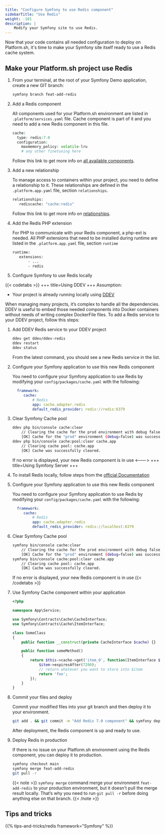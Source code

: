 ```yaml
---
title: "Configure Symfony to use Redis component"
sidebarTitle: "Use Redis"
weight: -101
description: |
    Modify your Symfony site to use Redis.
---
```


Now that your code contains all needed configuration to deploy on Platform.sh,
it's time to make your Symfony site itself ready to use a Redis cache system.


## Make your Platform.sh project use Redis


1. From your terminal, at the root of your Symfony Demo application, create a new GIT branch:

     ```bash
     symfony branch feat-add-redis
     ```
1. Add a Redis component

   All components used for your Platform.sh environment are listed in `.platform/services.yaml` file.
   Cache component is part of it and you need to add a new Redis component in this file.
    ```php {location=".platform/services.yaml"}
    cache:
      type: redis:7.0
      configuration:
        maxmemory_policy: volatile-lru
        # any other finetuning here
    ```

   Follow this link to get more info on [all available components](../../../add-services#available-services).

1. Add a new relationship

   To manage access to containers within your project, you need to define a relationship to it.
   These relationships are defined in the `.platform.app.yaml` file, section `relationships`.

   ```bash
   relationships:
      rediscache: "cache:redis"
   ```

   Follow this link to get more info on [relationships](../../../create-apps/app-reference.html#relationships).

1. Add the Redis PHP extension

   For PHP to communicate with your Redis component, a php-ext is needed.
   All PHP extensions that need to be installed during runtime are listed in the `.platform.app.yaml` file, section `runtime`

   ```bash {location=".platform.app.yaml"}
   runtime:
      extensions:
          - ...
          - redis
   ```

1. Configure Symfony to use Redis locally

{{< codetabs >}}
+++
title=Using DDEV
+++
Assumption:

- Your project is already running locally using [DDEV](../local/ddev.md)

When managing many projects, it’s complex to handle all the dependencies.
DDEV is useful to embed those needed components into Docker containers without needs of writing complex DockerFile files.
To add a Redis service to your DDEV project, follow this steps:

1. Add DDEV Redis service to your DDEV project
    ```bash
    ddev get ddev/ddev-redis
    ddev restart
    ddev status
    ```
    From the latest command, you should see a new Redis service in the list.

1. Configure your Symfony application to use this new Redis component

    You need to configure your Symfony application to use Redis by modifying your `config/packages/cache.yaml` with the following:

    ```yaml {location="config/packages/cache.yaml"}
      framework:
         cache:
             # Redis
             app: cache.adapter.redis
             default_redis_provider: redis://redis:6379
    ```

1. Clear Symfony Cache pool
    ```bash
    ddev php bin/console cache:clear
        // Clearing the cache for the prod environment with debug false
        [OK] Cache for the "prod" environment (debug=false) was successfully cleared.
    ddev php bin/console cache:pool:clear cache.app
        // Clearing cache pool: cache.app
        [OK] Cache was successfully cleared.
    ```
    If no error is displayed, your new Redis component is in use
<--->
+++
title=Using Symfony Server
+++

1. To install Redis locally, follow steps from the [official Documentation](https://redis.io/docs/getting-started/installation/)

1. Configure your Symfony application to use this new Redis component

   You need to configure your Symfony application to use Redis by modifying your `config/packages/cache.yaml` with the following:

    ```yaml {location="config/packages/cache.yaml"}
      framework:
         cache:
             # Redis
             app: cache.adapter.redis
             default_redis_provider: redis://localhost:6379
    ```
1. Clear Symfony Cache pool
    ```bash
    symfony bin/console cache:clear
        // Clearing the cache for the prod environment with debug false
        [OK] Cache for the "prod" environment (debug=false) was successfully cleared.
    symfony bin/console cache:pool:clear cache.app
        // Clearing cache pool: cache.app
        [OK] Cache was successfully cleared.
    ```
   If no error is displayed, your new Redis component is in use
{{< /codetabs >}}

6. Use Symfony Cache component within your application

    ```php {location="src/Service/SomeClass.php"}
    <?php

    namespace App\Service;

    use Symfony\Contracts\Cache\CacheInterface;
    use Symfony\Contracts\Cache\ItemInterface;

    class SomeClass
    {
        public function __construct(private CacheInterface $cache) {}

        public function someMethod()
        {
            return $this->cache->get('item_0', function(ItemInterface $item) {
                $item->expiresAfter(7200);
                // return whatever you want to store into $item
                return 'foo';
            });
        }
    }
    ```

7. Commit your files and deploy

    Commit your modified files into your git branch and then deploy it to your environment.
    ```bash
    git add . && git commit -m "Add Redis 7.0 component" && symfony deploy
    ```
    After deployment, the Redis component is up and ready to use.

8. Deploy Redis in production

    If there is no issue on your Platform.sh environment using the Redis component, you can deploy it to production.
    ```bash
    symfony checkout main
    symfony merge feat-add-redis
    git pull -r
   ```

   {{< note >}}
   `symfony merge` command merge your environment `feat-add-redis` to your production environment, but it doesn't pull the merge result locally. That’s why you need to run `git pull -r` before doing anything else on that branch.
   {{< /note >}}


## Tips and tricks

{{% tips-and-tricks/redis framework="Symfony" %}}

